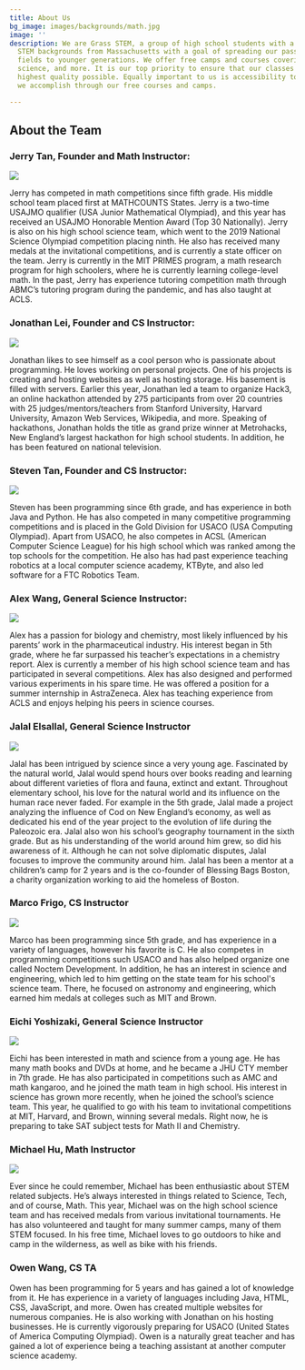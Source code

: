 ```yaml
---
title: About Us
bg_image: images/backgrounds/math.jpg
image: ''
description: We are Grass STEM, a group of high school students with a variety of
  STEM backgrounds from Massachusetts with a goal of spreading our passion for STEM
  fields to younger generations. We offer free camps and courses covering math, computer
  science, and more. It is our top priority to ensure that our classes are of the
  highest quality possible. Equally important to us is accessibility to all, which
  we accomplish through our free courses and camps.

---
```

## About the Team

### Jerry Tan, Founder and Math Instructor:

![](/images/teachers/jerrytan.jpg)

Jerry has competed in math competitions since fifth grade. His middle school team placed first at MATHCOUNTS States. Jerry is a two-time USAJMO qualifier (USA Junior Mathematical Olympiad), and this year has received an USAJMO Honorable Mention Award (Top 30 Nationally). Jerry is also on his high school science team, which went to the 2019 National Science Olympiad competition placing ninth. He also has received many medals at the invitational competitions, and is currently a state officer on the team. Jerry is currently in the MIT PRIMES program, a math research program for high schoolers, where he is currently learning college-level math. In the past, Jerry has experience tutoring competition math through ABMC’s tutoring program during the pandemic, and has also taught at ACLS.

### Jonathan Lei, Founder and CS Instructor:

![](/images/teachers/jonathan.jpg)

Jonathan likes to see himself as a cool person who is passionate about programming. He loves working on personal projects. One of his projects is creating and hosting websites as well as hosting storage. His basement is filled with servers. Earlier this year, Jonathan led a team to organize Hack3, an online hackathon attended by 275 participants from over 20 countries with 25 judges/mentors/teachers from Stanford University, Harvard University, Amazon Web Services, Wikipedia, and more. Speaking of hackathons, Jonathan holds the title as grand prize winner at Metrohacks, New England’s largest hackathon for high school students. In addition, he has been featured on national television.

### Steven Tan, Founder and CS Instructor:

![](/images/teachers/steventan.jpg)

Steven has been programming since 6th grade, and has experience in both Java and Python. He has also competed in many competitive programming competitions and is placed in the Gold Division for USACO (USA Computing Olympiad). Apart from USACO, he also competes in ACSL (American Computer Science League) for his high school which was ranked among the top schools for the competition. He also has had past experience teaching robotics at a local computer science academy, KTByte, and also led software for a FTC Robotics Team.

### Alex Wang, General Science Instructor:

![](/images/teachers/alex_wang.jpg)

Alex has a passion for biology and chemistry, most likely influenced by his parents’ work in the pharmaceutical industry. His interest began in 5th grade, where he far surpassed his teacher’s expectations in a chemistry report. Alex is currently a member of his high school science team and has participated in several competitions. Alex has also designed and performed various experiments in his spare time. He was offered a position for a summer internship in AstraZeneca. Alex has teaching experience from ACLS and enjoys helping his peers in science courses.

### Jalal Elsallal, General Science Instructor
![](/images/teachers/jalal.jpg)


Jalal has been intrigued by science since a very young age. Fascinated by the natural world, Jalal would spend hours over books reading and learning about different varieties of flora and fauna, extinct and extant. Throughout elementary school, his love for the natural world and its influence on the human race never faded. For example in the 5th grade, Jalal made a project analyzing the influence of Cod on New England’s economy, as well as dedicated his end of the year project to the evolution of life during the Paleozoic era. Jalal also won his school’s geography tournament in the sixth grade. But as his understanding of the world around him grew, so did his awareness of it. Although he can not solve diplomatic disputes, Jalal focuses to improve the community around him. Jalal has been a mentor at a children’s camp for 2 years and is the co-founder of Blessing Bags Boston, a charity organization working to aid the homeless of Boston.

### Marco Frigo, CS Instructor
![](/images/teachers/marco.png)

Marco has been programming since 5th grade, and has experience in a variety of languages, however his favorite is C. He also competes in programming competitions such USACO and has also helped organize one called Noctem Development. In addition, he has an interest in science and engineering, which led to him getting on the state team for his school's science team. There, he focused on astronomy and engineering, which earned him medals at colleges such as MIT and Brown.

### Eichi Yoshizaki, General Science Instructor
![](/images/teachers/eichi.png)


Eichi has been interested in math and science from a young age. He has many math books and DVDs at home, and he became a JHU CTY member in 7th grade. He has also participated in competitions such as AMC and math kangaroo, and he joined the math team in high school. His interest in science has grown more recently, when he joined the school’s science team. This year, he qualified to go with his team to invitational competitions at MIT, Harvard, and Brown, winning several medals. Right now, he is preparing to take SAT subject tests for Math II and Chemistry.


### Michael Hu, Math Instructor
![](/images/teachers/michael.jpg)


Ever since he could remember, Michael has been enthusiastic about STEM related subjects. He’s always interested in things related to Science, Tech, and of course, Math. This year, Michael was on the high school science team and has received medals from various invitational tournaments. He has also volunteered and taught for many summer camps, many of them STEM focused. In his free time, Michael loves to go outdoors to hike and camp in the wilderness, as well as bike with his friends.

### Owen Wang, CS TA

Owen has been programming for 5 years and has gained a lot of knowledge from it. He has experience in a variety of languages including Java, HTML, CSS, JavaScript, and more. Owen has created multiple websites for numerous companies. He is also working with Jonathan on his hosting businesses. He is currently vigorously preparing for USACO (United States of America Computing Olympiad). Owen is a naturally great teacher and has gained a lot of experience being a teaching assistant at another computer science academy.
